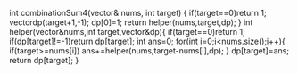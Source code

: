 int combinationSum4(vector<int>& nums, int target) {
if(target==0)return 1;
vector<int>dp(target+1,-1);
dp[0]=1;
return helper(nums,target,dp);
}
int helper(vector<int>&nums,int target,vector<int>&dp){
if(target==0)return 1;
if(dp[target]!=-1)return dp[target];
int ans=0;
for(int i=0;i<nums.size();i++){
if(target>=nums[i])
ans+=helper(nums,target-nums[i],dp);
}
dp[target]=ans;
return dp[target];
}